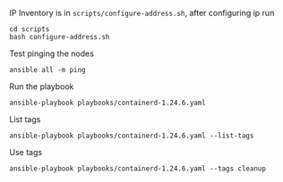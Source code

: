 IP Inventory is in `scripts/configure-address.sh`, after configuring ip run
```
cd scripts
bash configure-address.sh
```

Test pinging the nodes
```
ansible all -m ping
```

Run the playbook
```
ansible-playbook playbooks/containerd-1.24.6.yaml
```

List tags
```
ansible-playbook playbooks/containerd-1.24.6.yaml --list-tags
```

Use tags
```
ansible-playbook playbooks/containerd-1.24.6.yaml --tags cleanup
```
